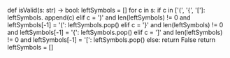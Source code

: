 def isValid(s: str) -> bool:
        leftSymbols = []
        for c in s:
            if c in ['(', '{', '[']:
                leftSymbols. append(c) 
                elif c = ')' and len(leftSymbols) != 0 and leftSymbols[-1] = '(':
                    leftSymbols.pop() 
                    elif c = '}' and len(leftSymbols) != 0 and leftSymbols[-1] = '{':
                        leftSymbols.pop() 
                        elif c = ']' and len(leftSymbols) != 0 and leftSymbols[-1] = '[':
                              leftSymbols.pop() 
                            else:
                                return False
                            return leftSymbols = []
